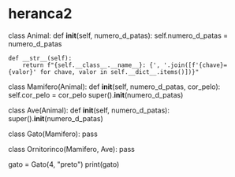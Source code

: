 # heranca2


class Animal:
    def __init__(self, numero_d_patas):
        self.numero_d_patas = numero_d_patas

    def __str__(self):
        return f"{self.__class__.__name__}: {', '.join([f'{chave}= {valor}' for chave, valor in self.__dict__.items()])}"


class Mamifero(Animal):
    def __init__(self, numero_d_patas, cor_pelo):
        self.cor_pelo = cor_pelo
        super().__init__(numero_d_patas)


class Ave(Animal):
    def __init__(self, numero_d_patas):
        super().__init__(numero_d_patas)


class Gato(Mamifero):
    pass


class Ornitorinco(Mamifero, Ave):
    pass


gato = Gato(4, "preto")
print(gato)

